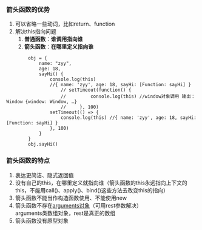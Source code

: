 ### 箭头函数的优势
1. 可以省略一些动词，比如return、function
2. 解决this指向问题
   1. **普通函数**：**谁调用指向谁**
   2. **箭头函数**：**在哪里定义指向谁**
   </b>

```
        obj = {
            name: "zyy",
            age: 18,
            sayHi() {
                console.log(this) 
                //{ name: 'zyy', age: 18, sayHi: [Function: sayHi] }
                    // setTimeout(function() {
                    //         console.log(this) //window对象调用 输出： Window {window: Window, …}
                    //     }, 100)
                setTimeout(() => {
                    console.log(this) //{ name: 'zyy', age: 18, sayHi: [Function: sayHi] }
                }, 100)
            }
        }
        obj.sayHi()
```
### 箭头函数的特点
1. 表达更简洁、隐式返回值
2. 没有自己的this，在哪里定义就指向谁（箭头函数的this永远指向上下文的this，不能用call()、apply()、bind()这些方法去改变this的指向）
3. 箭头函数不能当作构造函数使用、不能使用new
4. 箭头函数不存在[arguments对象](https://developer.mozilla.org/zh-CN/docs/Web/JavaScript/Reference/Functions/arguments)（可用rest参数解决）<br>
   arguments类数组对象，rest是真正的数组
5. 箭头函数没有原型对象